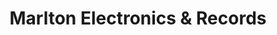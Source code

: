 ---
title: "Marlton Electronics & Records"
url: /camden/marlton-electronics-und-records/
shop: Elektronik
---